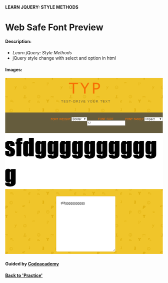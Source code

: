 
#### LEARN JQUERY: STYLE METHODS

# Web Safe Font Preview

#### Description:
- *Learn jQuery: Style Methods*
- jQuery style change with select and option in html

#### Images:
![picture](img/websafe.png)


#### Guided by [Codeacademy](http://ssqt.co/mQfdNdy)
#### [Back to 'Practice'](https://github.com/soohyeok/Practice)
